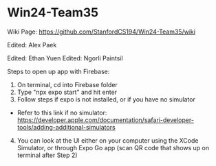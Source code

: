 # Win24-Team35

Wiki Page: https://github.com/StanfordCS194/Win24-Team35/wiki

Edited: Alex Paek

Edited: Ethan Yuen
Edited: Ngorli Paintsil

Steps to open up app with Firebase:
1. On terminal, cd into Firebase folder
2. Type "npx expo start" and hit enter
3. Follow steps if expo is not installed, or if you have no simulator
  - Refer to this link if no simulator: https://developer.apple.com/documentation/safari-developer-tools/adding-additional-simulators
4. You can look at the UI either on your computer using the XCode Simulator, or through Expo Go app (scan QR code that shows up on terminal after Step 2)
